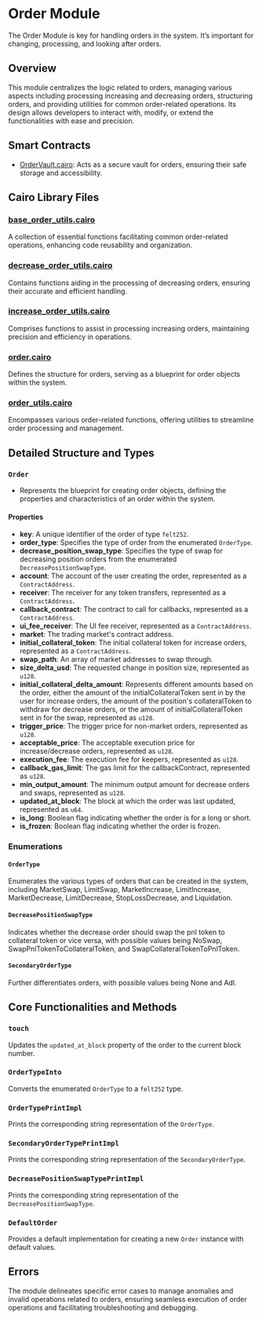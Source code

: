 # Order Module

The Order Module is key for handling orders in the system. It’s important for changing, processing, and looking after orders.

## Overview

This module centralizes the logic related to orders, managing various aspects including processing increasing and decreasing orders, structuring orders, and providing utilities for common order-related operations. Its design allows developers to interact with, modify, or extend the functionalities with ease and precision.

## Smart Contracts

- [OrderVault.cairo](https://github.com/keep-starknet-strange/satoru/blob/main/src/order/order_vault.cairo): Acts as a secure vault for orders, ensuring their safe storage and accessibility.

## Cairo Library Files

### [base_order_utils.cairo](https://github.com/keep-starknet-strange/satoru/blob/main/src/order/base_order_utils.cairo)
A collection of essential functions facilitating common order-related operations, enhancing code reusability and organization.

### [decrease_order_utils.cairo](https://github.com/keep-starknet-strange/satoru/blob/main/src/order/decrease_order_utils.cairo)
Contains functions aiding in the processing of decreasing orders, ensuring their accurate and efficient handling.

### [increase_order_utils.cairo](https://github.com/keep-starknet-strange/satoru/blob/main/src/order/increase_order_utils.cairo)
Comprises functions to assist in processing increasing orders, maintaining precision and efficiency in operations.

### [order.cairo](https://github.com/keep-starknet-strange/satoru/blob/main/src/order/order.cairo)
Defines the structure for orders, serving as a blueprint for order objects within the system.

### [order_utils.cairo](https://github.com/keep-starknet-strange/satoru/blob/main/src/order/order_utils.cairo)
Encompasses various order-related functions, offering utilities to streamline order processing and management.

## Detailed Structure and Types

### `Order`
- Represents the blueprint for creating order objects, defining the properties and characteristics of an order within the system.

#### Properties
- **key**: A unique identifier of the order of type `felt252`.
- **order_type**: Specifies the type of order from the enumerated `OrderType`.
- **decrease_position_swap_type**: Specifies the type of swap for decreasing position orders from the enumerated `DecreasePositionSwapType`.
- **account**: The account of the user creating the order, represented as a `ContractAddress`.
- **receiver**: The receiver for any token transfers, represented as a `ContractAddress`.
- **callback_contract**: The contract to call for callbacks, represented as a `ContractAddress`.
- **ui_fee_receiver**: The UI fee receiver, represented as a `ContractAddress`.
- **market**: The trading market's contract address.
- **initial_collateral_token**: The initial collateral token for increase orders, represented as a `ContractAddress`.
- **swap_path**: An array of market addresses to swap through.
- **size_delta_usd**: The requested change in position size, represented as `u128`.
- **initial_collateral_delta_amount**: Represents different amounts based on the order, either the amount of the initialCollateralToken sent in by the user for increase orders, the amount of the position's collateralToken to withdraw for decrease orders, or the amount of initialCollateralToken sent in for the swap, represented as `u128`.
- **trigger_price**: The trigger price for non-market orders, represented as `u128`.
- **acceptable_price**: The acceptable execution price for increase/decrease orders, represented as `u128`.
- **execution_fee**: The execution fee for keepers, represented as `u128`.
- **callback_gas_limit**: The gas limit for the callbackContract, represented as `u128`.
- **min_output_amount**: The minimum output amount for decrease orders and swaps, represented as `u128`.
- **updated_at_block**: The block at which the order was last updated, represented as `u64`.
- **is_long**: Boolean flag indicating whether the order is for a long or short.
- **is_frozen**: Boolean flag indicating whether the order is frozen.

### Enumerations
#### `OrderType`
Enumerates the various types of orders that can be created in the system, including MarketSwap, LimitSwap, MarketIncrease, LimitIncrease, MarketDecrease, LimitDecrease, StopLossDecrease, and Liquidation.

#### `DecreasePositionSwapType`
Indicates whether the decrease order should swap the pnl token to collateral token or vice versa, with possible values being NoSwap, SwapPnlTokenToCollateralToken, and SwapCollateralTokenToPnlToken.

#### `SecondaryOrderType`
Further differentiates orders, with possible values being None and Adl.

## Core Functionalities and Methods

### `touch`
Updates the `updated_at_block` property of the order to the current block number.

### `OrderTypeInto`
Converts the enumerated `OrderType` to a `felt252` type.

### `OrderTypePrintImpl`
Prints the corresponding string representation of the `OrderType`.

### `SecondaryOrderTypePrintImpl`
Prints the corresponding string representation of the `SecondaryOrderType`.

### `DecreasePositionSwapTypePrintImpl`
Prints the corresponding string representation of the `DecreasePositionSwapType`.

### `DefaultOrder`
Provides a default implementation for creating a new `Order` instance with default values.

## Errors

The module delineates specific error cases to manage anomalies and invalid operations related to orders, ensuring seamless execution of order operations and facilitating troubleshooting and debugging.
